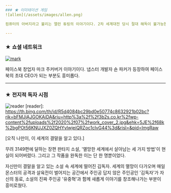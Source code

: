 ```yaml
--- 
### ★ 이미테이션 게임
![allen](/assets/images/allen.png)

컴퓨터의 아버지라고 불리는 앨런 튜링의 이야기이다. 2차 세계대전 당시 절대 해독이 불가능한 독일의 애니그마를 해독하기 위해 앨런 튜링이 기계를 발명하는 내용이다.

---
```

### ★ 쇼셜 네트워크
[![mark](/assets/images/mark.png "더 자세한 내용을 원하시면 방문해 보세요
")](https://topclass.chosun.com/board/view.asp?catecode=J&tnu=201901100028)

페이스북 창업자 마크 주커버거 이야기이다. 냅스터 개발자 숀 파커가 등장하여 페이스북의 초대 CEO가 되는 부분도 흥미롭다.

---
### ★ 전지적 독자 시점
![reader](/assets/images/reader.jpg)
[reader]:
https://th.bing.com/th/id/R5d4084bc29bd0e50774c8632921b02bc?rik=bFMJjAJGOKAiDA&riu=http%3a%2f%2f3b2s.co.kr%2fwp-content%2fuploads%2f2020%2f07%2fwork_cover_2.jpg&ehk=5JE%2f68k%2bgPOt56KNUJXZ0ZQHYvlwjeiQRZoc1clvG44%3d&risl=&pid=ImgRaw

[오직 나만이, 이 세계의 결말을 알고 있다.]

무려 3149편에 달하는 장편 판타지 소설, '멸망한 세계에서 살아남는 세 가지 방법'이 현실이 되어버렸다.
그리고 그 작품을 완독한 이는 단 한 명뿐이었다.

자신만이 결말을 알고 있는 소설 속 세계에 떨어진 김독자. 
세계의 멸망이 다가오며 매일 몬스터의 공격과 살육전이 벌어지는 공간에서 주인공 답지 않은 주인공인 '김독자'가 자신의 동료, 소설의 진짜 주인공 '유중혁'과 함께 새롭게 이야기를 창조해나가는 부분이 흥미로웠다.
